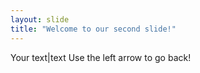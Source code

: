 ```yaml
---
layout: slide
title: "Welcome to our second slide!"
---
```

Your text|text
Use the left arrow to go back!
